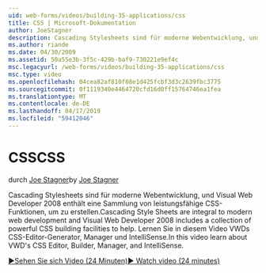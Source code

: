 ```yaml
---
uid: web-forms/videos/building-35-applications/css
title: CSS | Microsoft-Dokumentation
author: JoeStagner
description: Cascading Stylesheets sind für moderne Webentwicklung, und Visual Web Developer 2008 enthält eine Sammlung von leistungsfähige CSS-Funktionen, durch die Hilfe erstellen...
ms.author: riande
ms.date: 04/30/2009
ms.assetid: 50a55e3b-3f5c-429b-baf9-730221e9ef4c
msc.legacyurl: /web-forms/videos/building-35-applications/css
msc.type: video
ms.openlocfilehash: 04cea82af810f08e1d425fcbf3d3c2639fbc3775
ms.sourcegitcommit: 0f1119340e4464720cfd16d0ff15764746ea1fea
ms.translationtype: MT
ms.contentlocale: de-DE
ms.lasthandoff: 04/17/2019
ms.locfileid: "59412046"
---
```

# <a name="css"></a><span data-ttu-id="505ed-103">CSS</span><span class="sxs-lookup"><span data-stu-id="505ed-103">CSS</span></span>

<span data-ttu-id="505ed-104">durch [Joe Stagner](https://github.com/JoeStagner)</span><span class="sxs-lookup"><span data-stu-id="505ed-104">by [Joe Stagner](https://github.com/JoeStagner)</span></span>

<span data-ttu-id="505ed-105">Cascading Stylesheets sind für moderne Webentwicklung, und Visual Web Developer 2008 enthält eine Sammlung von leistungsfähige CSS-Funktionen, um zu erstellen.</span><span class="sxs-lookup"><span data-stu-id="505ed-105">Cascading Style Sheets are integral to modern web development and Visual Web Developer 2008 includes a collection of powerful CSS building facilities to help.</span></span> <span data-ttu-id="505ed-106">Lernen Sie in diesem Video VWDs CSS-Editor-Generator, Manager und IntelliSense.</span><span class="sxs-lookup"><span data-stu-id="505ed-106">In this video learn about VWD's CSS Editor, Builder, Manager, and IntelliSense.</span></span>

[<span data-ttu-id="505ed-107">&#9654;Sehen Sie sich Video (24 Minuten)</span><span class="sxs-lookup"><span data-stu-id="505ed-107">&#9654; Watch video (24 minutes)</span></span>](https://channel9.msdn.com/Blogs/ASP-NET-Site-Videos/css)
